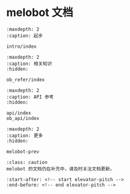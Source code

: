 # melobot 文档

```{toctree}
:maxdepth: 2
:caption: 起步

intro/index
```


```{toctree}
:maxdepth: 2
:caption: 相关知识
:hidden:

ob_refer/index
```

```{toctree}
:maxdepth: 2
:caption: API 参考
:hidden:

api/index
ob_api/index
```

```{toctree}
:maxdepth: 2
:caption: 更多
:hidden:

melobot-prev
```

```{admonition} 重要提示
:class: caution
melobot 的文档仍在补充中，请及时关注文档更新。
```


```{include} ../../README.md
:start-after: <!-- start elevator-pitch -->
:end-before: <!-- end elevator-pitch -->
```

